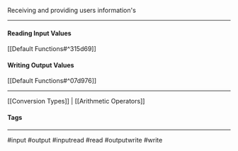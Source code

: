 Receiving and providing users information's
***

#### Reading Input Values
[[Default Functions#^315d69]]

#### Writing Output Values
[[Default Functions#^07d976]]


***
[[Conversion Types]] | [[Arithmetic Operators]]

#### Tags
***
#input #output #inputread #read #outputwrite #write